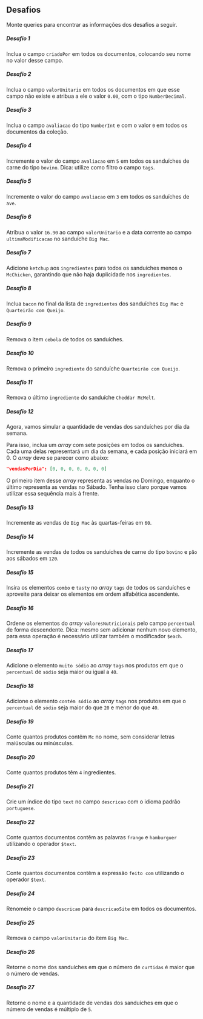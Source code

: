 ## Desafios

Monte queries para encontrar as informações dos desafios a seguir.

##### Desafio 1

Inclua o campo `criadoPor` em todos os documentos, colocando seu nome no valor desse campo.

##### Desafio 2

Inclua o campo `valorUnitario` em todos os documentos em que esse campo não existe e atribua a ele o valor `0.00`, com o tipo `NumberDecimal`.

##### Desafio 3

Inclua o campo `avaliacao` do tipo `NumberInt` e com o valor `0` em todos os documentos da coleção.

##### Desafio 4

Incremente o valor do campo `avaliacao` em `5` em todos os sanduíches de carne do tipo `bovino`. Dica: utilize como filtro o campo `tags`.

##### Desafio 5

Incremente o valor do campo `avaliacao` em `3` em todos os sanduíches de `ave`.

##### Desafio 6

Atribua o valor `16.90` ao campo `valorUnitario` e a data corrente ao campo `ultimaModificacao` no sanduíche `Big Mac`.

##### Desafio 7

Adicione `ketchup` aos `ingredientes` para todos os sanduíches menos o `McChicken`, garantindo que não haja duplicidade nos `ingredientes`.

##### Desafio 8

Inclua `bacon` no final da lista de `ingredientes` dos sanduíches `Big Mac` e `Quarteirão com Queijo`.

##### Desafio 9

Remova o item `cebola` de todos os sanduíches.

##### Desafio 10

Remova o primeiro `ingrediente` do sanduíche `Quarteirão com Queijo`.

##### Desafio 11

Remova o último `ingrediente` do sanduíche `Cheddar McMelt`.

##### Desafio 12

Agora, vamos simular a quantidade de vendas dos sanduíches por dia da semana.

Para isso, inclua um _array_ com sete posições em todos os sanduíches. Cada uma delas representará um dia da semana, e cada posição iniciará em 0. O _array_ deve se parecer como abaixo:

```json
"vendasPorDia": [0, 0, 0, 0, 0, 0, 0]
```

O primeiro item desse _array_ representa as vendas no Domingo, enquanto o último representa as vendas no Sábado. Tenha isso claro porque vamos utilizar essa sequência mais à frente.

##### Desafio 13

Incremente as vendas de `Big Mac` às quartas-feiras em `60`.

##### Desafio 14

Incremente as vendas de todos os sanduíches de carne do tipo `bovino` e `pão` aos sábados em `120`.

##### Desafio 15

Insira os elementos `combo` e `tasty` no _array_ `tags` de todos os sanduíches e aproveite para deixar os elementos em ordem alfabética ascendente.

##### Desafio 16

Ordene os elementos do _array_ `valoresNutricionais` pelo campo `percentual` de forma descendente. Dica: mesmo sem adicionar nenhum novo elemento, para essa operação é necessário utilizar também o modificador `$each`.

##### Desafio 17

Adicione o elemento `muito sódio` ao _array_ `tags` nos produtos em que o `percentual` de `sódio` seja maior ou igual a `40`.

##### Desafio 18

Adicione o elemento `contém sódio` ao _array_ `tags` nos produtos em que o `percentual` de `sódio` seja maior do que `20` e menor do que `40`.

##### Desafio 19

Conte quantos produtos contêm `Mc` no nome, sem considerar letras maiúsculas ou minúsculas.

##### Desafio 20

Conte quantos produtos têm `4` ingredientes.

##### Desafio 21

Crie um índice do tipo `text` no campo `descricao` com o idioma padrão `portuguese`.

##### Desafio 22

Conte quantos documentos contêm as palavras `frango` e `hamburguer` utilizando o operador `$text`.

##### Desafio 23

Conte quantos documentos contêm a expressão `feito com` utilizando o operador `$text`.

##### Desafio 24

Renomeie o campo `descricao` para `descricaoSite` em todos os documentos.

##### Desafio 25

Remova o campo `valorUnitario` do item `Big Mac`.

##### Desafio 26

Retorne o nome dos sanduíches em que o número de `curtidas` é maior que o número de vendas.

##### Desafio 27

Retorne o nome e a quantidade de vendas dos sanduíches em que o número de vendas é múltiplo de `5`.
